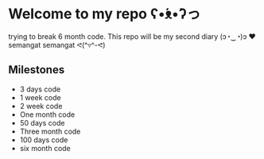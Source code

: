 # Welcome to my repo ʕ•́ᴥ•̀ʔっ
trying to break 6 month code. This repo will be my second diary (ɔ◔‿◔)ɔ ♥
semangat semangat ᕙ(^▿^-ᕙ)

## Milestones
  - 3 days code
  - 1 week code
  - 2 week code
  - One month code
  - 50 days code
  - Three month code
  - 100 days code 
  - six month code
